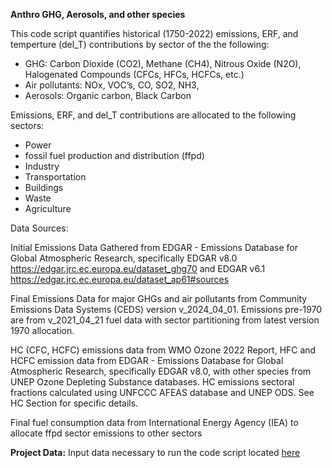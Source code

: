 **Anthro GHG, Aerosols, and other species**

This code script quantifies historical (1750-2022) emissions, ERF, and temperture (del_T) contributions by sector of the the following:

* GHG: Carbon Dioxide (CO2), Methane (CH4), Nitrous Oxide (N2O), Halogenated Compounds (CFCs, HFCs, HCFCs, etc.)
* Air pollutants: NOx, VOC’s, CO, SO2, NH3,
* Aerosols: Organic carbon, Black Carbon

Emissions, ERF, and del_T contributions are allocated to the following sectors:

* Power
* fossil fuel production and distribution (ffpd)
* Industry
* Transportation
* Buildings
* Waste
* Agriculture
  
Data Sources:

Initial Emissions Data Gathered from EDGAR - Emissions Database for Global Atmospheric Research, specifically EDGAR v8.0 https://edgar.jrc.ec.europa.eu/dataset_ghg70 and EDGAR v6.1 https://edgar.jrc.ec.europa.eu/dataset_ap61#sources

Final Emissions Data for major GHGs and air pollutants from Community Emissions Data Systems (CEDS) version v_2024_04_01. Emissions pre-1970 are from v_2021_04_21 fuel data with sector partitioning from latest version 1970 allocation.

HC (CFC, HCFC) emissions data from WMO Ozone 2022 Report, HFC and HCFC emission data from EDGAR - Emissions Database for Global Atmospheric Research, specifically EDGAR v8.0, with other species from UNEP Ozone Depleting Substance databases. HC emissions sectoral fractions calculated using UNFCCC AFEAS database and UNEP ODS. See HC Section for specific details.

Final fuel consumption data from International Energy Agency (IEA) to allocate ffpd sector emissions to other sectors

**Project Data:**
Input data necessary to run the code script located [here](https://zenodo.org/uploads/10946133)
